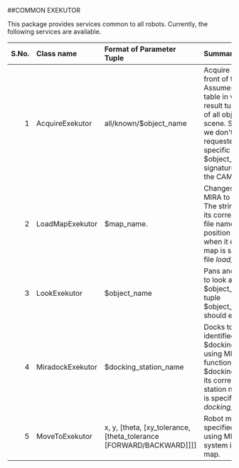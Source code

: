 ##COMMON EXEKUTOR

This package provides services common to all robots.
Currently, the following services are available.

|S.No. |Class name|Format of Parameter Tuple|Summary|
|-----:|:---------|:------------------------|:------|
|1| AcquireExekutor | all/known/$object_name | Acquire the scene in front of the robot. Assumes that there is a table in view. Sets the result tuple with names of all objects in the scene. State is FAILED if we don't see the object requested. For a specific object, \$object_name, its signature should exist in the CAM.
|2| LoadMapExekutor | \$map_name. | Changes the map in MIRA to the new one. The string \$map_name, its corresponding map-file name and initial position of the robot when it enters the new map is specified in the file *load_map.txt*.
|3| LookExekutor | \$object_name | Pans and tilts the PTU to look at \$object_name. The tuple \$object_name.pos.geo should exist in the CAM.
|4| MiradockExekutor | \$docking_station_name | Docks to station identified by \$docking_station_name using MIRA's docking function. The string \$docking_station_name, its corresponding station number in MIRA is specified in the file *docking_stations.txt*.
|5| MoveToExekutor | x, y, [theta, [xy_tolerance, [theta_tolerance [FORWARD/BACKWARD]]]] | Robot moves to the specified co-ordinates using MIRA's navigation system in its current map.
